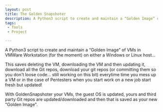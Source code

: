 ```yaml
---
layout: post
title: The Golden Snapshoter
description: A Python3 script to create and maintain a “Golden Image” of VMs in VMWare Workstation (for the moment) on either a Windows or Linux hosts!
tags:
 - Tools
 - Project

---
```

A Python3 script to create and maintain a “Golden Image” of VMs in VMWare Workstation (for the moment) on either a Windows or Linux host...

This saves deleting the VM, downloading the VM and then updating it, download all the Git repos, download your git repos (or committing them so you don't loose code... still working on this bit) everytime time you mess up a VM or in the case of Pentesters when you start work on a new job start fresh but updated!

With GoldenSnapshoter your VMs, the guest OS is updated, yours and third party Git repos are updated/downloaded and then that is saved as your new "Golden Image".

<center><a title="GoldenSnapshoter on Github" href="https://github.com/pwnageByButchy/GoldenSnapshoter" target="_blank"><i class="fab fa-github fa-2x"></i></a></center>
